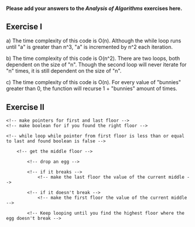 #### Please add your answers to the ***Analysis of  Algorithms*** exercises here.

## Exercise I

a)
The time complexity of this code is O(n). Although the while loop runs until "a" is greater than n^3, "a" is incremented by n^2 each iteration.

b)
The time complexity of this code is O(n^2). There are two loops, both dependent on the size of "n". Though the second loop will never iterate for "n" times, it is still dependent on the size of "n".

c)
The time complexity of this code is O(n). For every value of "bunnies" greater than 0, the function will recurse 1 + "bunnies" amount of times.

## Exercise II


<!-- function def (list): -->
    <!-- make pointers for first and last floor -->
    <!-- make boolean for if you found the right floor -->

    <!-- while loop while pointer from first floor is less than or equal to last and found boolean is false -->

        <!-- get the middle floor -->

            <!-- drop an egg -->

            <!-- if it breaks -->
                <!-- make the last floor the value of the current middle -->

            <!-- if it doesn't break -->
                <!-- make the first floor the value of the current middle -->

            <!-- Keep looping until you find the highest floor where the egg doesn't break -->